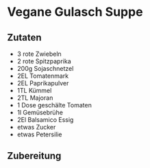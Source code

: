 # Vegane Gulasch Suppe

## Zutaten

- 3 rote Zwiebeln
- 2 rote Spitzpaprika
- 200g Sojaschnetzel
- 2EL Tomatenmark
- 2EL Paprikapulver
- 1TL Kümmel
- 2TL Majoran
- 1 Dose geschälte Tomaten
- 1l Gemüsebrühe
- 2El Balsamico Essig
- etwas Zucker
- etwas Petersilie

## Zubereitung
